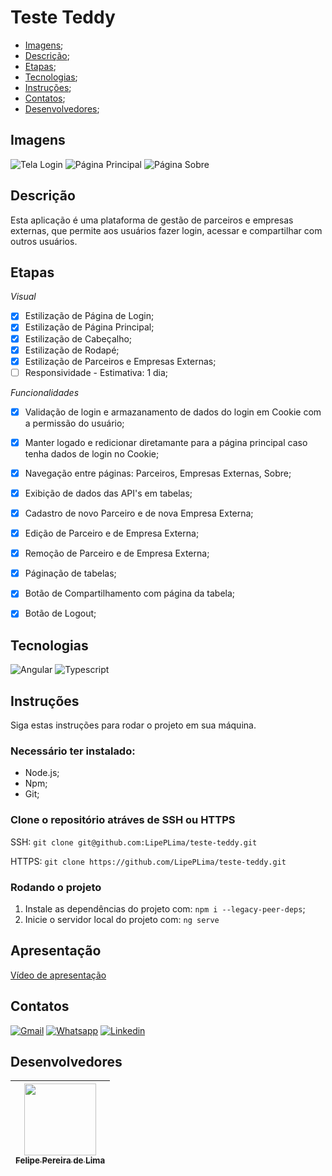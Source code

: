 # Teste Teddy

- [Imagens](#imagens);
- [Descrição](#descrição);
- [Etapas](#etapas);
- [Tecnologias](#tecnologias);
- [Instruções](#instruções);
- [Contatos](#contatos);
- [Desenvolvedores](#desenvolvedores);

## Imagens

![Tela Login](https://github.com/LipePLima/teste-teddy/assets/102830741/0d51456c-7a7f-4859-8d84-59b37205afde)
![Página Principal](https://github.com/LipePLima/teste-teddy/assets/102830741/5bdbae0e-9d8b-40fb-a3f8-6462d78e9709)
![Página Sobre](https://github.com/LipePLima/teste-teddy/assets/102830741/3432b9c4-e518-46b4-b5fc-5b86984540e9)

## Descrição 

Esta aplicação é uma plataforma de gestão de parceiros e empresas externas, que permite aos usuários fazer login, acessar e compartilhar com outros usuários. 

## Etapas

*Visual*

  - [x] Estilização de Página de Login;
  - [x] Estilização de Página Principal;
  - [x] Estilização de Cabeçalho;
  - [x] Estilização de Rodapé;
  - [x] Estilização de Parceiros e Empresas Externas;
  - [ ] Responsividade - Estimativa: 1 dia;

*Funcionalidades*

  - [x] Validação de login e armazanamento de dados do login em Cookie com a permissão do usuário;
  - [x] Manter logado e redicionar diretamante para a página principal caso tenha dados de login no Cookie; 
  - [x] Navegação entre páginas: Parceiros, Empresas Externas, Sobre; 
  - [x] Exibição de dados das API's em tabelas; 
  - [x] Cadastro de novo Parceiro e de nova Empresa Externa;
  - [x] Edição de Parceiro e de Empresa Externa;
  - [x] Remoção de Parceiro e de Empresa Externa;
  - [x] Páginação de tabelas;
  - [x] Botão de Compartilhamento com página da tabela;
  - [x] Botão de Logout;    


## Tecnologias

![Angular](https://img.shields.io/badge/Angular-DD0031?style=for-the-badge&logo=angular&logoColor=white)
![Typescript](https://img.shields.io/badge/TypeScript-007ACC?style=for-the-badge&logo=typescript&logoColor=white)

## Instruções

  Siga estas instruções para rodar o projeto em sua máquina.

  ### Necessário ter instalado:

  - Node.js;
  - Npm;
  - Git;

  ### Clone o repositório atráves de SSH ou HTTPS

  SSH: `git clone git@github.com:LipePLima/teste-teddy.git`

  HTTPS: `git clone https://github.com/LipePLima/teste-teddy.git`

  ### Rodando o projeto
  
  1. Instale as dependências do projeto com: `npm i --legacy-peer-deps`;
  2. Inicie o servidor local do projeto com: `ng serve`

## Apresentação

[Vídeo de apresentação](https://www.loom.com/share/7f58199e302c4d14a7a7797a7ff50ae6?sid=7184b112-1907-47da-9286-356601c55e6c)

## Contatos

<a href="mailto:felipe.lima0160@gmail.com">![Gmail](https://img.shields.io/badge/Gmail-D14836?style=for-the-badge&logo=gmail&logoColor=white)</a>  <a href="https://wa.me/5521979926096">![Whatsapp](https://img.shields.io/badge/WhatsApp-25D366?style=for-the-badge&logo=whatsapp&logoColor=white)</a>  <a href="https://www.linkedin.com/in/felipepliima/">![Linkedin](https://img.shields.io/badge/LinkedIn-0077B5?style=for-the-badge&logo=linkedin&logoColor=white)</a> 

## Desenvolvedores

| [<img src="https://avatars.githubusercontent.com/u/102830741?s=400&u=eb0ed821d5deeaaac9a910f737ce38ddfda2f3a9&v=4" width=115><br><sub>Felipe Pereira de Lima</sub>](https://github.com/LipePLima) 
| :---: |

